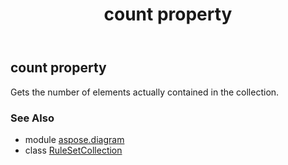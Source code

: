 ﻿---
title: count property
second_title: Aspose.Diagram for Python via .NET API References
description: 
type: docs
weight: 70
url: /python-net/aspose.diagram/rulesetcollection/count/
is_root: false
---

## count property


Gets the number of elements actually contained in the collection.

### See Also
* module [aspose.diagram](../../)
* class [RuleSetCollection](/diagram/python-net/aspose.diagram/rulesetcollection)

